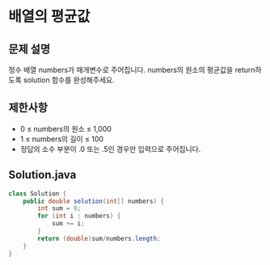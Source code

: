 # 배열의 평균값
## 문제 설명
정수 배열 numbers가 매개변수로 주어집니다. numbers의 원소의 평균값을 return하도록 solution 함수를 완성해주세요.
## 제한사항
- 0 ≤ numbers의 원소 ≤ 1,000
- 1 ≤ numbers의 길이 ≤ 100
- 정답의 소수 부분이 .0 또는 .5인 경우만 입력으로 주어집니다.
## Solution.java
```java
class Solution {
    public double solution(int[] numbers) {
        int sum = 0;
        for (int i : numbers) {
            sum += i;
        }
        return (double)sum/numbers.length;
    }
}
```
